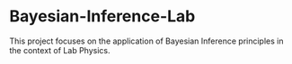 # Bayesian-Inference-Lab
This project focuses on the application of Bayesian Inference principles in the context of Lab Physics.
